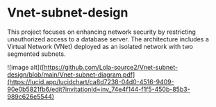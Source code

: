 # Vnet-subnet-design
This project focuses on enhancing network security by restricting unauthorized access to a database server. The architecture includes a Virtual Network (VNet) deployed as an isolated network with two segmented subnets.

![image alt]([https://github.com/Lola-source2/Vnet-subnet-design/blob/main/Vnet-subnet-diagram.pdf](https://lucid.app/lucidchart/ca8d7238-04d0-4516-9409-90e0b5821fb6/edit?invitationId=inv_74e4f144-f1f5-450b-85b3-989c626e5544)
